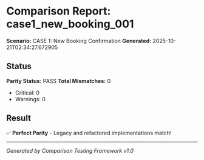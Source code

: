 # Comparison Report: case1_new_booking_001
**Scenario:** CASE 1: New Booking Confirmation
**Generated:** 2025-10-21T02:34:27.672905

## Status
**Parity Status:** PASS
**Total Mismatches:** 0
  - Critical: 0
  - Warnings: 0

## Result
✅ **Perfect Parity** - Legacy and refactored implementations match!

---
*Generated by Comparison Testing Framework v1.0*
